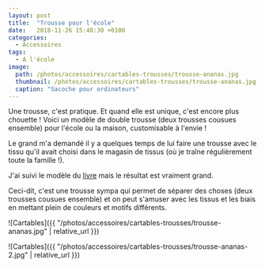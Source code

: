 ```yaml
---
layout: post
title:  "Trousse pour l'école"
date:   2018-11-26 15:48:30 +0100
categories: 
  - Accessoires
tags: 
  - A l'école
image:
  path: /photos/accessoires/cartables-trousses/trousse-ananas.jpg
  thumbnail: /photos/accessoires/cartables-trousses/trousse-ananas.jpg
  caption: "Sacoche pour ordinateurs"
---
```


Une trousse, c'est pratique. Et quand elle est unique, c'est encore plus chouette ! Voici un modèle de double trousse (deux trousses cousues ensemble) pour l'école ou la maison, customisable à l'envie !

<!-- more -->

Le grand m'a demandé il y a quelques temps de lui faire une trousse avec le tissu qu'il avait choisi dans le magasin de tissus (où je traîne régulièrement toute la famille !). 

J'ai suivi le modèle du [livre](https://www.mapetitemercerie.com/en/library/56902-book-cartables-et-sacs-a-dos.html) mais le résultat est vraiment grand. 

Ceci-dit, c'est une trousse sympa qui permet de séparer des choses (deux trousses cousues ensemble) et on peut s'amuser avec les tissus et les biais en mettant plein de couleurs et motifs différents. 

![Cartables]({{ "/photos/accessoires/cartables-trousses/trousse-ananas.jpg" | relative_url }})

![Cartables]({{ "/photos/accessoires/cartables-trousses/trousse-ananas-2.jpg" | relative_url }})
